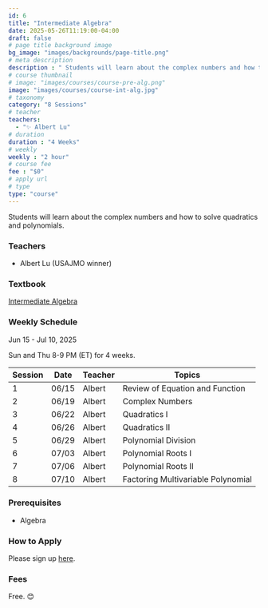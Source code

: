 ```yaml
---
id: 6
title: "Intermediate Algebra"
date: 2025-05-26T11:19:00-04:00
draft: false
# page title background image
bg_image: "images/backgrounds/page-title.png"
# meta description
description : " Students will learn about the complex numbers and how to solve quadratics and polynomials."
# course thumbnail
# image: "images/courses/course-pre-alg.png"
image: "images/courses/course-int-alg.jpg"
# taxonomy
category: "8 Sessions"
# teacher
teachers:
  - "✨ Albert Lu"
# duration
duration : "4 Weeks"
# weekly
weekly : "2 hour"
# course fee
fee : "$0"
# apply url
# type
type: "course"
---
```


Students will learn about the complex numbers and how to solve quadratics and polynomials. 


### Teachers

* Albert Lu (USAJMO winner)

### Textbook 
[Intermediate Algebra](https://artofproblemsolving.com/store/book/intermediate-algebra)

### Weekly Schedule

Jun 15 - Jul 10, 2025

Sun and Thu 8-9 PM (ET) for 4 weeks.

|Session |Date    | Teacher  | Topics
|--------|--------|----------|--------------
|1       |06/15   | Albert   | Review of Equation and Function
|2       |06/19   | Albert   | Complex Numbers
|3       |06/22   | Albert   | Quadratics I
|4       |06/26   | Albert   | Quadratics II
|5       |06/29   | Albert   | Polynomial Division
|6       |07/03   | Albert   | Polynomial Roots I
|7       |07/06   | Albert   | Polynomial Roots II
|8       |07/10   | Albert   | Factoring Multivariable Polynomial


### Prerequisites

* Algebra

### How to Apply

Please sign up [here](https://forms.gle/7zqSWiNLTpQmP1C26).

### Fees

Free. 😊

